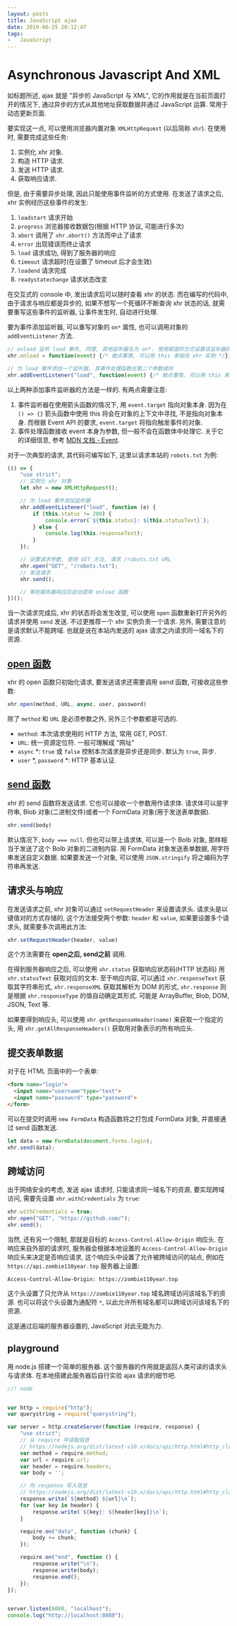```yaml
---
layout: posts
title: JavaScript ajax
date: 2019-06-25 20:12:47
tags:
-   JavaScript
---
```


# Asynchronous Javascript And XML

如标题所述, ajax 就是 "异步的 JavaScript 与 XML", 它的作用就是在当前页面打开的情况下, 通过异步的方式从其他地址获取数据并通过 JavaScript 运算. 常用于动态更新页面.

<!-- more -->

要实现这一点, 可以使用浏览器内置对象 `XMLHttpRequest` (以后简称 `xhr`). 在使用时, 需要完成这些任务:

1.  实例化 xhr 对象.
2.  构造 HTTP 请求.
3.  发送 HTTP 请求.
4.  获取响应请求.

但是, 由于需要异步处理, 因此只能使用事件监听的方式使用. 在发送了请求之后, xhr 实例经历这些事件的发生:

1.  `loadstart` 请求开始
2.  `progress` 浏览器接收数据包(根据 HTTP 协议, 可能进行多次)
3.  `abort` 调用了 `xhr.abort()` 方法而中止了请求
4.  `error` 出现错误而终止请求
5.  `load` 请求成功, 得到了服务器的响应
6.  `timeout` 请求超时(在设置了 timeout 后才会生效)
7.  `loadend` 请求完成
8.  `readystatechange` 请求状态改变

在交互式的 console 中, 发出请求后可以随时查看 xhr 的状态. 而在编写的代码中, 由于请求与响应都是异步的,
如果不想写一个死循环不断查询 xhr 状态的话, 就需要重写这些事件的监听器, 让事件发生时, 自动进行处理.

要为事件添加监听器, 可以重写对象的 `on*` 属性, 也可以调用对象的 `addEventListener` 方法.

```javascript
// onload 监听 load 事件, 同理, 其他监听器名为 on*. 使用赋值的方式设置该监听器的事件处理函数
xhr.onload = function(event) {/* 做点事情, 可以用 this 来指向 xhr 实例 */};
```

```javascript
// 为 load 事件添加一个监听器, 其事件处理函数在第二个参数提供
xhr.addEventListener("load", function(event) {/* 做点事情, 可以用 this 来指向 xhr 实例 */});
```

以上两种添加事件监听器的方法是一样的. 有两点需要注意:

1.  事件监听器在使用箭头函数的情况下, 用 `event.target` 指向对象本身. 因为在 `() => {}` 箭头函数中使用 this 将会在对象的上下文中寻找, 不是指向对象本身. 而根据 Event API 的要求, `event.target` 将指向触发事件的对象.
2.  事件处理函数接收 event 本身为参数, 但一般不会在函数体中处理它. 关于它的详细信息, 参考 [MDN 文档 - Event](https://developer.mozilla.org/zh-CN/docs/Web/API/Event).

对于一次典型的请求, 其代码可编写如下, 这里以请求本站的 `robots.txt` 为例:

```javascript
(() => {
    "use strict";
    // 实例化 xhr 对象
    let xhr = new XMLHttpRequest();

    // 为 load 事件添加监听器
    xhr.addEventListener("load", function (e) {
        if (this.status != 200) {
            console.error(`${this.status}: ${this.statusText}`);
        } else {
            console.log(this.responseText);
        }
    });

    // 设置请求参数, 使用 GET 方法, 请求 /robots.txt URL
    xhr.open("GET", "/robots.txt");
    // 发送请求
    xhr.send();

    // 等到服务器响应后自动调用 onload 函数
})();
```

当一次请求完成后, xhr 的状态将会发生改变, 可以使用 `open` 函数重新打开另外的请求并使用 `send` 发送.
不过更推荐一个 xhr 实例负责一个请求. 另外, 需要注意的是请求默认不能跨域. 也就是说在本站内发送的 ajax 请求之内请求同一域名下的资源.

## [open 函数](https://developer.mozilla.org/zh-CN/docs/Web/API/XMLHttpRequest/open)

xhr 的 open 函数只初始化请求, 要发送请求还需要调用 send 函数, 可接收这些参数:

```javascript
xhr.open(method, URL, async, user, password)
```

除了 `method` 和 `URL` 是必须参数之外, 另外三个参数都是可选的.

-   `method`: 本次请求使用的 HTTP 方法, 常用 GET, POST.
-   `URL`: 统一资源定位符. 一般可理解成 "网址"
-   `async` \*: `true` 或 `false` 控制本次请求是异步还是同步. 默认为 `true`, 异步.
-   `user` \*, `password` \*: HTTP 基本认证.

## [send 函数](https://developer.mozilla.org/zh-CN/docs/Web/API/XMLHttpRequest/send)

xhr 的 send 函数将发送请求. 它也可以接收一个参数用作请求体. 请求体可以是字符串, Blob 对象(二进制文件)或者一个 FormData 对象(用于发送表单数据).

```javascript
xhr.send(body)
```

默认情况下, `body === null`. 但也可以带上请求体, 可以是一个 Bolb 对象, 那样相当于发送了这个 Bolb 对象的二进制内容.
用 FormData 对象发送表单数据, 用字符串发送自定义数据. 如果要发送一个对象, 可以使用 `JSON.stringify` 将之编码为字符串再发送.

## 请求头与响应

在发送请求之前, xhr 对象可以通过 `setRequestHeader` 来设置请求头. 请求头是以键值对的方式存储的, 这个方法接受两个参数:
`header` 和 `value`, 如果要设置多个请求头, 就需要多次调用此方法:

```javascript
xhr.setRequestHeader(header, value)
```

这个方法需要在 **open之后, send之前** 调用.

在得到服务器响应之后, 可以使用 `xhr.status` 获取响应状态码(HTTP 状态码) 用 `xhr.statusText` 获取对应的文本.
至于响应内容, 可以通过 `xhr.responseText` 获取其字符串形式, `xhr.responseXML` 获取其解析为 DOM 的形式,
`xhr.response` 则是根据 `xhr.responseType` 的值自动确定其形式. 可能是 ArrayBuffer, Blob, DOM, JSON, Text 等.

如果要得到响应头, 可以使用 `xhr.getResponseHeader(name)` 来获取一个指定的头,
用 `xhr.getAllResponseHeaders()` 获取用对象表示的所有响应头.

## 提交表单数据

对于在 HTML 页面中的一个表单:

```html
<form name="login">
  <input name="username"type="text">
  <input name="password" type="password">
</form>
```

可以在提交时调用 `new FormData` 构造函数将之打包成 FormData 对象, 并直接通过 send 函数发送.

```javascript
let data = new FormData(document.forms.login);
xhr.send(data);
```

## 跨域访问

出于网络安全的考虑, 发送 ajax 请求时, 只能请求同一域名下的资源, 要实现跨域访问, 需要先设置 `xhr.withCredentials` 为 `true`:

```javascript
xhr.withCredentials = true;
xhr.open("GET", "https://github.com/");
xhr.send();
```

当然, 还有另一个限制, 那就是目标的 `Access-Control-Allow-Origin` 响应头.
在响应来自外部的请求时, 服务器会根据本地设置的 `Access-Control-Allow-Origin` 响应头来决定是否响应请求,
这个响应头中设置了允许被跨域访问的站点, 例如在 `https://api.zombie110year.top` 服务器上设置:

```http
Access-Control-Allow-Origin: https://zombie110year.top
```

这个头设置了只允许从 `https://zombie110year.top` 域名跨域访问该域名下的资源.
也可以将这个头设置为通配符 `*`, 以此允许所有域名都可以跨域访问该域名下的资源.

这是通过后端的服务器设置的, JavaScript 对此无能为力.

## playground

用 node.js 搭建一个简单的服务器. 这个服务器的作用就是返回人类可读的请求头与请求体.
在本地搭建此服务器后自行实验 ajax 请求的细节吧.

```javascript
//! node


var http = require("http");
var querystring = require("querystring");

var server = http.createServer(function (require, response) {
    "use strict";
    // 从 require 中读取信息
    // https://nodejs.org/dist/latest-v10.x/docs/api/http.html#http_class_http_incomingmessage
    var method = require.method;
    var url = require.url;
    var header = require.headers;
    var body = '';

    // 向 response 写入信息
    // https://nodejs.org/dist/latest-v10.x/docs/api/http.html#http_class_http_serverresponse
    response.write(`${method} ${url}\n`);
    for (var key in header) {
        response.write(`${key}: ${header[key]}\n`);
    }

    require.on("data", function (chunk) {
        body += chunk;
    });

    require.on("end", function () {
        response.write("\n");
        response.write(body);
        response.end();
    });
});


server.listen(8080, "localhost");
console.log("http://localhost:8080");
```
